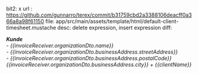 bit2: x
url : https://github.com/gunnarro/terex/commit/b31759cbd2a3388106deacff0a366a8a98f61150
file: app/src/main/assets/template/html/default-client-timesheet.mustache
desc: delete expression, insert expression
diff: 
  <address>
      <strong>Kunde</strong><br>
-      {{invoiceReceiver.organizationDto.name}}<br>
-      {{invoiceReceiver.organizationDto.businessAddress.streetAddress}}<br>
-      {{invoiceReceiver.organizationDto.businessAddress.postalCode}} {{invoiceReceiver.organizationDto.businessAddress.city}}
+     {{clientName}}
  </address>
